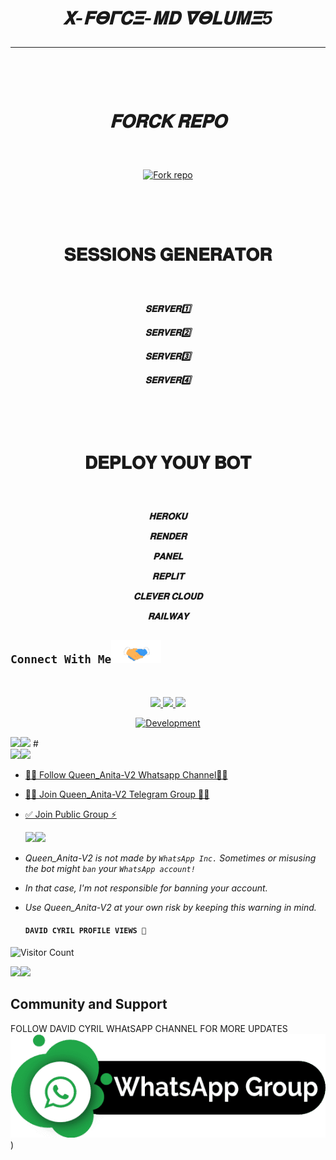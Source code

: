 # <p align="center"> ***𝚾-𝐅𝚯𝚪𝐂𝚵-𝚳𝐃 𝛁𝚯𝐋𝐔𝚳𝚵5*** <p align="center">

***

# <br> <p align="center"> ***𝐅𝐎𝐑𝐂𝐊 𝐑𝐄𝐏𝐎***
<br> <p align="center">  <a href='https://github.com/calvineonyango/X_FORCE_MD-VOLUME-5/github.com//fork' target="_blank"><img alt='Fork repo' src='https://img.shields.io/badge/𝐅𝐎𝐑𝐂𝐊 𝐑𝐄𝐏𝐎-darkred?style=for-the-badge&logo=git&logoColor=red'/></a>

# <br> <p align="center"> ****𝐒𝐄𝐒𝐒𝐈𝐎𝐍𝐒 𝐆𝐄𝐍𝐄𝐑𝐀𝐓𝐎𝐑****

 <br> <p align="center"> ***𝐒𝐄𝐑𝐕𝐄𝐑1️⃣***
 <br> <p align="center"> ***𝐒𝐄𝐑𝐕𝐄𝐑2️⃣***
 <br> <p align="center"> ***𝐒𝐄𝐑𝐕𝐄𝐑3️⃣***
 <br> <p align="center"> ***𝐒𝐄𝐑𝐕𝐄𝐑4️⃣***

# <br> <p align="center"> ****𝐃𝐄𝐏𝐋𝐎𝐘 𝐘𝐎𝐔𝐘 𝐁𝐎𝐓****
<br> <p align="center"> ***𝐇𝐄𝐑𝐎𝐊𝐔***
<br> <p align="center"> ***𝐑𝐄𝐍𝐃𝐄𝐑***
 <br> <p align="center"> ***𝐏𝐀𝐍𝐄𝐋***
 <br> <p align="center"> ***𝐑𝐄𝐏𝐋𝐈𝐓***
<br> <p align="center"> ***𝐂𝐋𝐄𝐕𝐄𝐑 𝐂𝐋𝐎𝐔𝐃***
 <br> <p align="center"> ***𝐑𝐀𝐈𝐋𝐖𝐀𝐘***

## ```Connect With Me```<img src="https://github.com/0xAbdulKhalid/0xAbdulKhalid/raw/main/assets/mdImages/handshake.gif" width ="80"></h1> 
 <br> 
<p align="center">
<a href="https://wa.me/254796281776"><img src="https://img.shields.io/badge/Contact David-25D366?style=for-the-badge&logo=whatsapp&logoColor=white" />
<a href="https://whatsapp.com/channel/0029VaeRru3ADTOEKPCPom0L"><img src="https://img.shields.io/badge/Join Official Channel-25D366?style=for-the-badge&logo=whatsapp&logoColor=white" />
<a href="https://t.me/deecee_x"><img src="https://img.shields.io/badge/Telegram-0088cc?style=for-the-badge&logo=telegram&logoColor=white" /><br>
<p align="center">
<img alt="Development" width="250" src="https://media2.giphy.com/media/W9tBvzTXkQopi/giphy.gif?cid=6c09b952xu6syi1fyqfyc04wcfk0qvqe8fd7sop136zxfjyn&ep=v1_internal_gif_by_id&rid=giphy.gif&ct=g" /> </p>
<a><img src='https://i.imgur.com/LyHic3i.gif'/></a><a><img src='https://i.imgur.com/LyHic3i.gif'/></a>
# 

<br>
<a><img src='https://i.imgur.com/LyHic3i.gif'/></a><a><img src='https://i.imgur.com/LyHic3i.gif'/></a>

* [🧑‍💻 Follow Queen_Anita-V2 Whatsapp Channel🧑‍💻](https://whatsapp.com/channel/0029VaeRru3ADTOEKPCPom0L)

* [🧑‍💻 Join Queen_Anita-V2 Telegram Group 🧑‍💻](https://t.me/dctech)

* [✅ Join Public Group ⚡](https://chat.whatsapp.com/KLu7a2r4bc4JFV8s5epvsF)

  <a><img src='https://i.imgur.com/LyHic3i.gif'/></a><a><img src='https://i.imgur.com/LyHic3i.gif'/></a>
  

- *Queen_Anita-V2 is not made by `WhatsApp Inc.` Sometimes or misusing the bot might `ban` your `WhatsApp account!`*
- *In that case, I'm not responsible for banning your account.*
- *Use Queen_Anita-V2 at your own risk by keeping this warning in mind.*
  
  #### ```DAVID CYRIL PROFILE VIEWS 🧚```
![Visitor Count](https://profile-counter.glitch.me/calvineonyango/count.svg)

<a><img src='https://i.imgur.com/LyHic3i.gif'/></a><a><img src='https://i.imgur.com/LyHic3i.gif'/></a>

## Community and Support

FOLLOW DAVID CYRIL WHAtSAPP CHANNEL FOR MORE UPDATES
[![JOIN WHATSAPP GROUP](https://raw.githubusercontent.com/Neeraj-x0/Neeraj-x0/main/photos/suddidina-join-whatsapp.png)](https://whatsapp.com/channel/0029VaeRru3ADTOEKPCPom0L))

